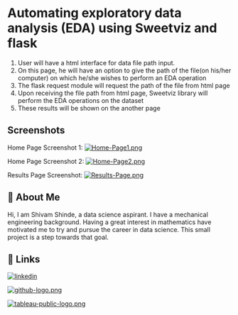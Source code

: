 
# Automating exploratory data analysis (EDA) using Sweetviz and flask

1. User will have a html interface for data file path input.
2. On this page, he will have an option to give the path of the file(on his/her computer) on which he/she wishes to perform an EDA operation
3. The flask request module will request the path of the file from html page
4. Upon receiving the file path from html page, Sweetviz library will perform the EDA operations on the dataset
5. These results will be shown on the another page


## Screenshots

Home Page Screenshot 1:
[![Home-Page1.png](https://i.postimg.cc/NfjZKTZZ/Home-Page1.png)](https://postimg.cc/xqB67kfP)

Home Page Screenshot 2:
[![Home-Page2.png](https://i.postimg.cc/5NJkZrBB/Home-Page2.png)](https://postimg.cc/6TH0ZY1q)

Results Page Screenshot:
[![Results-Page.png](https://i.postimg.cc/1XrMm9Gp/Results-Page.png)](https://postimg.cc/K34tQhsz)

## 🚀 About Me
Hi, I am Shivam Shinde, a data science aspirant. I have a mechanical engineering background. Having a great interest in mathematics have motivated me to try and pursue the career in data science. This small project is a step towards that goal.


## 🔗 Links

[![linkedin](https://img.shields.io/badge/linkedin-0A66C2?style=for-the-badge&logo=linkedin&logoColor=white)](https://www.linkedin.com/in/shivamds92722)

[![github-logo.png](https://i.postimg.cc/LhK0xCHs/github-logo.png)](https://github.com/shivamshinde123/)

[![tableau-public-logo.png](https://i.postimg.cc/tRr7ZKBk/tableau-public-logo.png)](https://public.tableau.com/app/profile/shivam.shinde#!/?newProfile=&activeTab=0)